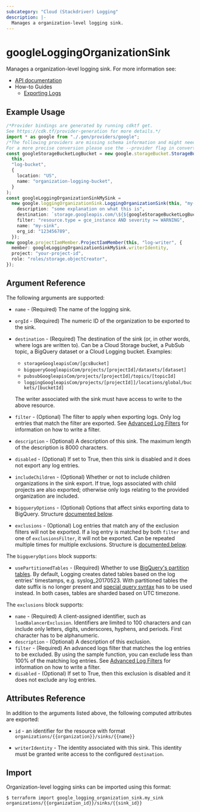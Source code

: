 ```yaml
---
subcategory: "Cloud (Stackdriver) Logging"
description: |-
  Manages a organization-level logging sink.
---
```


# googleLoggingOrganizationSink

Manages a organization-level logging sink. For more information see:

* [API documentation](https://cloud.google.com/logging/docs/reference/v2/rest/v2/organizations.sinks)
* How-to Guides
  * [Exporting Logs](https://cloud.google.com/logging/docs/export)

## Example Usage

```typescript
/*Provider bindings are generated by running cdktf get.
See https://cdk.tf/provider-generation for more details.*/
import * as google from "./.gen/providers/google";
/*The following providers are missing schema information and might need manual adjustments to synthesize correctly: google.
For a more precise conversion please use the --provider flag in convert.*/
const googleStorageBucketLogBucket = new google.storageBucket.StorageBucket(
  this,
  "log-bucket",
  {
    location: "US",
    name: "organization-logging-bucket",
  }
);
const googleLoggingOrganizationSinkMySink =
  new google.loggingOrganizationSink.LoggingOrganizationSink(this, "my-sink", {
    description: "some explanation on what this is",
    destination: `storage.googleapis.com/\${${googleStorageBucketLogBucket.name}}`,
    filter: "resource.type = gce_instance AND severity >= WARNING",
    name: "my-sink",
    org_id: "123456789",
  });
new google.projectIamMember.ProjectIamMember(this, "log-writer", {
  member: googleLoggingOrganizationSinkMySink.writerIdentity,
  project: "your-project-id",
  role: "roles/storage.objectCreator",
});

```

## Argument Reference

The following arguments are supported:

*   `name` - (Required) The name of the logging sink.

*   `orgId` - (Required) The numeric ID of the organization to be exported to the sink.

*   `destination` - (Required) The destination of the sink (or, in other words, where logs are written to). Can be a
    Cloud Storage bucket, a PubSub topic, a BigQuery dataset or a Cloud Logging bucket. Examples:

    * `storageGoogleapisCom/[gcsBucket]`
    * `bigqueryGoogleapisCom/projects/[projectId]/datasets/[dataset]`
    * `pubsubGoogleapisCom/projects/[projectId]/topics/[topicId]`
    * `loggingGoogleapisCom/projects/[projectId]]/locations/global/buckets/[bucketId]`

    The writer associated with the sink must have access to write to the above resource.

*   `filter` - (Optional) The filter to apply when exporting logs. Only log entries that match the filter are exported.
    See [Advanced Log Filters](https://cloud.google.com/logging/docs/view/advanced_filters) for information on how to
    write a filter.

*   `description` - (Optional) A description of this sink. The maximum length of the description is 8000 characters.

*   `disabled` - (Optional) If set to True, then this sink is disabled and it does not export any log entries.

*   `includeChildren` - (Optional) Whether or not to include children organizations in the sink export. If true, logs
    associated with child projects are also exported; otherwise only logs relating to the provided organization are included.

*   `bigqueryOptions` - (Optional) Options that affect sinks exporting data to BigQuery. Structure [documented below](#nested_bigquery_options).

*   `exclusions` - (Optional) Log entries that match any of the exclusion filters will not be exported. If a log entry is matched by both `filter` and one of `exclusionsFilter`, it will not be exported.  Can be repeated multiple times for multiple exclusions. Structure is [documented below](#nested_exclusions).

<a name="nested_bigquery_options"></a>The `bigqueryOptions` block supports:

* `usePartitionedTables` - (Required) Whether to use [BigQuery's partition tables](https://cloud.google.com/bigquery/docs/partitioned-tables).
  By default, Logging creates dated tables based on the log entries' timestamps, e.g. syslog\_20170523. With partitioned
  tables the date suffix is no longer present and [special query syntax](https://cloud.google.com/bigquery/docs/querying-partitioned-tables)
  has to be used instead. In both cases, tables are sharded based on UTC timezone.

<a name="nested_exclusions"></a>The `exclusions` block supports:

* `name` - (Required) A client-assigned identifier, such as `loadBalancerExclusion`. Identifiers are limited to 100 characters and can include only letters, digits, underscores, hyphens, and periods. First character has to be alphanumeric.
* `description` - (Optional) A description of this exclusion.
* `filter` - (Required) An advanced logs filter that matches the log entries to be excluded. By using the sample function, you can exclude less than 100% of the matching log entries. See [Advanced Log Filters](https://cloud.google.com/logging/docs/view/advanced_filters) for information on how to
  write a filter.
* `disabled` - (Optional) If set to True, then this exclusion is disabled and it does not exclude any log entries.

## Attributes Reference

In addition to the arguments listed above, the following computed attributes are
exported:

*   `id` - an identifier for the resource with format `organizations/{{organization}}/sinks/{{name}}`

*   `writerIdentity` - The identity associated with this sink. This identity must be granted write access to the
    configured `destination`.

## Import

Organization-level logging sinks can be imported using this format:

```console
$ terraform import google_logging_organization_sink.my_sink organizations/{{organization_id}}/sinks/{{sink_id}}
```
